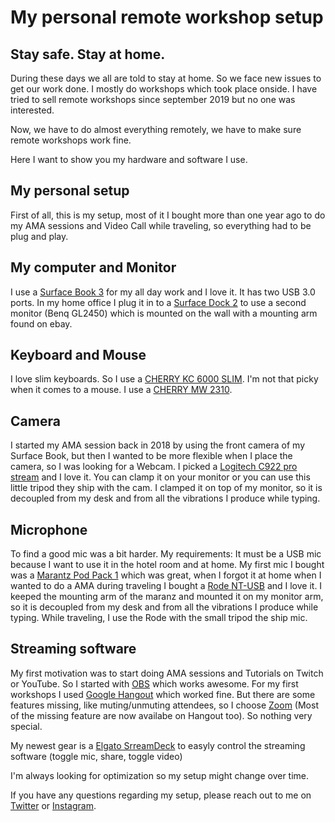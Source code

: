 # My personal remote workshop setup  
## Stay safe. Stay at home.

During these days we all are told to stay at home.
So we face new issues to get our work done. I mostly do workshops which took place onside. I have tried to sell remote workshops since september 2019 but no one was interested.

Now, we have to do almost everything remotely, we have to make sure remote workshops work fine.

Here I want to show you my hardware and software I use.

## My personal setup

First of all, this is my setup, most of it I bought more than one year ago to do my AMA sessions and Video Call while traveling, so everything had to be plug and play.

## My computer and Monitor

I use a [Surface Book 3](https://www.microsoft.com/de-de/p/surface-book-3/8XBW9G3Z71F1) for my all day work and I love it. It has two USB 3.0 ports. In my home office I plug it in to a [Surface Dock 2](https://www.microsoft.com/de-de/p/surface-dock-2/8qd908364sg2) to use a second monitor (Benq GL2450) which is mounted on the wall with a mounting arm found on ebay.
## Keyboard and Mouse

I love slim keyboards.
So I use a [CHERRY KC 6000 SLIM](https://www.cherry.de/cherry-kc-6000-slim.html).
I'm not that picky when it comes to a mouse. I use a [CHERRY MW 2310](https://www.cherry.de/cherry-mw-2310.html).

## Camera

I started my AMA session back in 2018 by using the front camera of my Surface Book, but then I wanted to be more flexible when I place the camera, so I was looking for a Webcam. I picked a [Logitech C922 pro stream](https://www.logitech.com/de-de/product/c922-pro-stream-webcam) and I love it. You can clamp it on your monitor or you can use this little tripod they ship with the cam. I clamped it on top of my monitor, so it is decoupled from my desk and from all the vibrations I produce while typing.

## Microphone

To find a good mic was a bit harder. My requirements: It must be a USB mic because I want to use it in the hotel room and at home. My first mic I bought was a [Marantz Pod Pack 1](https://www.amazon.de/Marantz-Professional-Pod-Pack-USB-Kondensatormikrofon/dp/B01GHUA3XA) which was great, when I forgot it at home when I wanted to do a AMA during traveling I bought a [Rode NT-USB](https://www.thomann.de/de/rode_nt_usb.htm) and I love it. I keeped the mounting arm of the maranz and mounted it on my monitor arm, so it is decoupled from my desk and from all the vibrations I produce while typing.
While traveling, I use the Rode with the small tripod the ship mic.

## Streaming software

My first motivation was to start doing AMA sessions and Tutorials on Twitch or YouTube. So I started with [OBS](https://obsproject.com/de) which works awesome. For my first workshops I used [Google Hangout](https://hangouts.google.com/) which worked fine. But there are some features missing, like muting/unmuting attendees, so I choose [Zoom](https://zoom.us/) (Most of the missing feature are now availabe on Hangout too). So nothing very special.

My newest gear is a [Elgato SrreamDeck](https://www.elgato.com/de/gaming/stream-deck) to easyly control the streaming software (toggle mic, share, toggle video)

I'm always looking for optimization so my setup might change over time.

If you have any questions regarding my setup, please reach out to me on [Twitter](https://twitter.com/webdave_de) or [Instagram](https://www.instagram.com/webdave_de/).

